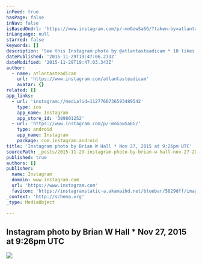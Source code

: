 ```yaml
---
inFeed: true
hasPage: false
inNav: false
isBasedOnUrl: 'https://www.instagram.com/p/-mnGowSa6G/?taken-by=atlantasteadicam'
inLanguage: null
starred: false
keywords: []
description: 'See this Instagram photo by @atlantasteadicam * 10 likes'
datePublished: '2015-11-29T19:47:06.273Z'
dateModified: '2015-11-29T19:47:03.343Z'
author:
  - name: atlantasteadicam
    url: 'https://www.instagram.com/atlantasteadicam'
    avatar: {}
related: []
app_links:
  - url: 'instagram://media?id=1127760736593489542'
    type: ios
    app_name: Instagram
    app_store_id: '389801252'
  - url: 'https://www.instagram.com/p/-mnGowSa6G/'
    type: android
    app_name: Instagram
    package: com.instagram.android
title: 'Instagram photo by Brian W Hall * Nov 27, 2015 at 9:26pm UTC'
sourcePath: _posts/2015-11-29-instagram-photo-by-brian-w-hall-nov-27-2015-at-926pm-utc.md
published: true
authors: []
publisher:
  name: Instagram
  domain: www.instagram.com
  url: 'https://www.instagram.com'
  favicon: 'https://instagramstatic-a.akamaihd.net/bluebar/5829dff/images/ico/favicon.ico'
_context: 'http://schema.org'
_type: MediaObject

---
```

<article style=""><h1>Instagram photo by Brian W Hall * Nov 27, 2015 at 9:26pm UTC</h1><img src="https://scontent.cdninstagram.com/hphotos-xpf1/t51.2885-15/s640x640/sh0.08/e35/12292637_1660484094193496_1119321737_n.jpg" /></article>